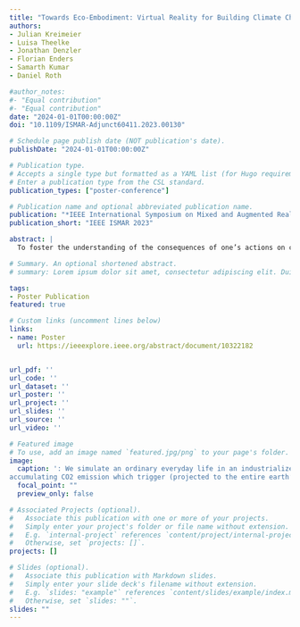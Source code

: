 ```yaml
---
title: "Towards Eco-Embodiment: Virtual Reality for Building Climate Change Awareness within Education for Sustainable Development"
authors:
- Julian Kreimeier
- Luisa Theelke
- Jonathan Denzler
- Florian Enders
- Samarth Kumar
- Daniel Roth

#author_notes:
#- "Equal contribution"
#- "Equal contribution"
date: "2024-01-01T00:00:00Z"
doi: "10.1109/ISMAR-Adjunct60411.2023.00130"

# Schedule page publish date (NOT publication's date).
publishDate: "2024-01-01T00:00:00Z"

# Publication type.
# Accepts a single type but formatted as a YAML list (for Hugo requirements).
# Enter a publication type from the CSL standard.
publication_types: ["poster-conference"]

# Publication name and optional abbreviated publication name.
publication: "*IEEE International Symposium on Mixed and Augmented Reality 2023*"
publication_short: "IEEE ISMAR 2023"

abstract: |
  To foster the understanding of the consequences of one’s actions on climate change, low-threshold accessible and understandable content is needed. Virtual Reality (VR) has emerged as a valuable tool in the field of sustainable development education. However, there remains a lack of practical approaches and empirical insights into fostering climate change awareness through an eco-embodiment perspective. Our prototype addresses this gap by immersing users in a VR experience that simulates an everyday life scenario. The player’s activities are calculated as if the entire population of Earth would exhibit such a behavior. At the end of the simulation, they are presented with the long-term scaled global consequences for the environment. Our preliminary evaluation demonstrates the effectiveness of this communication method but also reveals necessary gameplay optimizations toward longitudinal pre/post studies to quantify users’ learning and behavioral changes. 

# Summary. An optional shortened abstract.
# summary: Lorem ipsum dolor sit amet, consectetur adipiscing elit. Duis posuere tellus ac convallis placerat. Proin tincidunt magna sed ex sollicitudin condimentum.

tags:
- Poster Publication
featured: true

# Custom links (uncomment lines below)
links:
- name: Poster
  url: https://ieeexplore.ieee.org/abstract/document/10322182


url_pdf: ''
url_code: ''
url_dataset: ''
url_poster: ''
url_project: ''
url_slides: ''
url_source: ''
url_video: ''

# Featured image
# To use, add an image named `featured.jpg/png` to your page's folder. 
image:
  caption: ': We simulate an ordinary everyday life in an industrialized country apartment. The users’ actions directly impact
accumulating CO2 emission which trigger (projected to the entire earth’s population) threshold-based consequences.'
  focal_point: ""
  preview_only: false

# Associated Projects (optional).
#   Associate this publication with one or more of your projects.
#   Simply enter your project's folder or file name without extension.
#   E.g. `internal-project` references `content/project/internal-project/index.md`.
#   Otherwise, set `projects: []`.
projects: []

# Slides (optional).
#   Associate this publication with Markdown slides.
#   Simply enter your slide deck's filename without extension.
#   E.g. `slides: "example"` references `content/slides/example/index.md`.
#   Otherwise, set `slides: ""`.
slides: ""
---
```



<br>



